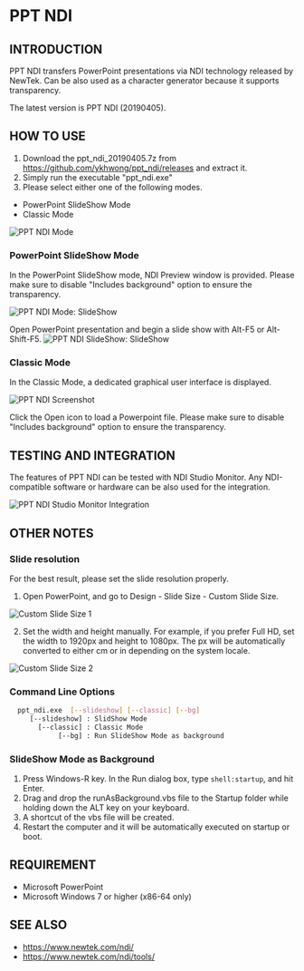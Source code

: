 # PPT NDI

## INTRODUCTION
PPT NDI transfers PowerPoint presentations via NDI technology released by NewTek. Can be also used as a character generator because it supports transparency.

The latest version is PPT NDI (20190405).

## HOW TO USE
1. Download the ppt_ndi_20190405.7z from https://github.com/ykhwong/ppt_ndi/releases and extract it.
2. Simply run the executable "ppt_ndi.exe"
3. Please select either one of the following modes.

* PowerPoint SlideShow Mode
* Classic Mode

![PPT NDI Mode](https://raw.githubusercontent.com/ykhwong/ppt_ndi/master/resources/ppt_ndi_mode.png)

### PowerPoint SlideShow Mode
In the PowerPoint SlideShow mode, NDI Preview window is provided. Please make sure to disable "Includes background" option to ensure the transparency.

![PPT NDI Mode: SlideShow](https://raw.githubusercontent.com/ykhwong/ppt_ndi/master/resources/ppt_ndi_slideshow_integration.png)

Open PowerPoint presentation and begin a slide show with Alt-F5 or Alt-Shift-F5.
![PPT NDI SlideShow: SlideShow](https://raw.githubusercontent.com/ykhwong/ppt_ndi/master/resources/ppt_ndi_slideshow_integration2.png)

### Classic Mode
In the Classic Mode, a dedicated graphical user interface is displayed.

![PPT NDI Screenshot](https://raw.githubusercontent.com/ykhwong/ppt_ndi/master/resources/ppt_ndi_sshot.png)

Click the Open icon to load a Powerpoint file. Please make sure to disable "Includes background" option to ensure the transparency.

## TESTING AND INTEGRATION

The features of PPT NDI can be tested with NDI Studio Monitor. Any NDI-compatible software or hardware can be also used for the integration.

![PPT NDI Studio Monitor Integration](https://raw.githubusercontent.com/ykhwong/ppt_ndi/master/resources/ppt_ndi_vmix_example.png)

## OTHER NOTES

### Slide resolution
For the best result, please set the slide resolution properly.

1. Open PowerPoint, and go to Design - Slide Size - Custom Slide Size.

![Custom Slide Size 1](https://raw.githubusercontent.com/ykhwong/ppt_ndi/master/resources/ppt_slide_set_size1.png)

2. Set the width and height manually. For example, if you prefer Full HD, set the width to 1920px and height to 1080px. The px will be automatically converted to either cm or in depending on the system locale.

![Custom Slide Size 2](https://raw.githubusercontent.com/ykhwong/ppt_ndi/master/resources/ppt_slide_set_size2.png)

### Command Line Options

```sh
  ppt_ndi.exe  [--slideshow] [--classic] [--bg]
     [--slideshow] : SlidShow Mode
       [--classic] : Classic Mode
            [--bg] : Run SlideShow Mode as background
```

### SlideShow Mode as Background

1. Press Windows-R key. In the Run dialog box, type <code>shell:startup</code>, and hit Enter.
2. Drag and drop the runAsBackground.vbs file to the Startup folder while holding down the ALT key on your keyboard.
3. A shortcut of the vbs file will be created.
4. Restart the computer and it will be automatically executed on startup or boot.

## REQUIREMENT
* Microsoft PowerPoint
* Microsoft Windows 7 or higher (x86-64 only)

## SEE ALSO
* https://www.newtek.com/ndi/
* https://www.newtek.com/ndi/tools/
